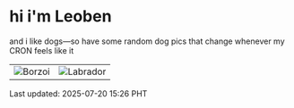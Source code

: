 # hi i'm Leoben

and i like dogs—so have some random dog pics that change whenever my CRON feels like it

|  |  |
|--------|----------|
| ![Borzoi](https://random-dog-vercel.vercel.app/api/random-borzoi?v=1752996397) | ![Labrador](https://random-dog-vercel.vercel.app/api/random-labrador?v=1752996397) |

Last updated: 2025-07-20 15:26 PHT
